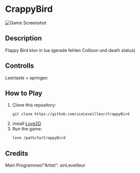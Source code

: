 # CrappyBird

![Game Screenshot](assets/images/screenshot.png) <!-- Add a screenshot -->

## Description
Flappy Bird klon in lua 
(gerade fehlen Collison und death status)

## Controlls
Leertaste = springen

## How to Play
1. Clone this repository:
   ```bash
   git clone https://github.com/sinLeveilleur/CrappyBird
2. install [Love2D](https://love2d.org/)
3. Run the game:
   ```bash
   love /path/to/CrappyBird

## Credits
Main Programmer/"Artist": sinLeveilleur
